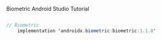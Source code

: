 Biometric Android Studio Tutorial

```java

// Biometric
    implementation 'androidx.biometric:biometric:1.1.0'
    
```
